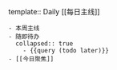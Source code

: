 template:: Daily
[[每日主线]]

	- 本周主线
	- 随即待办
	  collapsed:: true
		- {{query (todo later)}}
	- [[今日聚焦]]